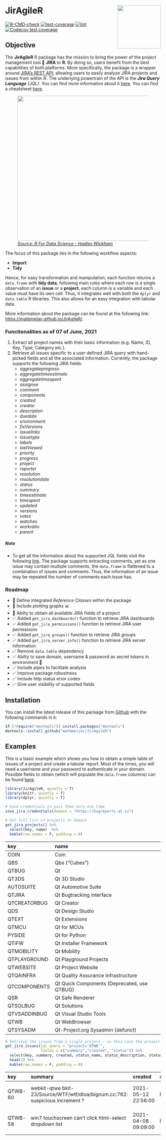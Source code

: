 
# JirAgileR<img src="man/figures/logo.png" align="right" height=140/>

<!-- badges: start -->

[![R-CMD-check](https://github.com/matbmeijer/JirAgileR/workflows/R-CMD-check/badge.svg)](https://github.com/matbmeijer/JirAgileR/actions)
[![test-coverage](https://github.com/matbmeijer/JirAgileR/workflows/test-coverage/badge.svg)](https://github.com/matbmeijer/JirAgileR/actions)
[![lint](https://github.com/matbmeijer/JirAgileR/workflows/lint/badge.svg)](https://github.com/matbmeijer/JirAgileR/actions)
[![Codecov test
coverage](https://codecov.io/gh/matbmeijer/JirAgileR/branch/master/graph/badge.svg)](https://codecov.io/gh/matbmeijer/JirAgileR?branch=master)
<!-- badges: end -->

## Objective

The **JirAgileR** R package has the mission to bring the power of the
project management tool 🔧 **JIRA** to **R**. By doing so, users benefit
from the best capabilities of both platforms. More specifically, the
package is a wrapper around [JIRA’s REST
API](https://developer.atlassian.com/server/jira/platform/rest-apis/),
allowing users to easily analyze JIRA projects and issues from within R.
The underlying powertrain of the API is the ***Jira Query Language**
(JQL)*. You can find more information about it
[here](https://confluence.atlassian.com/jirasoftware/blog/2015/06/search-jira-like-a-boss-with-jql).
You can find a cheatsheet
[here](https://3kllhk1ibq34qk6sp3bhtox1-wpengine.netdna-ssl.com/wp-content/uploads/2017/12/atlassian-jql-cheat-sheet-2.pdf).

<figure>
<img src="man/figures/process.png" style="width:469px;height=184px">
<figcaption>
<a href="https://r4ds.had.co.nz/"><i>Source: R For Data Science - Hadley
Wickham</i></a>
</figcaption>
</figure>

The focus of this package lies in the following workflow aspects:

-   **Import**
-   **Tidy**

Hence, for easy transformation and manipulation, each function returns a
`data.frame` with **tidy data**, following main rules where each row is
a single observation of an **issue** or a **project**, each column is a
variable and each value must have its own cell. Thus, it integrates well
with both the `dplyr` and `data.table` R libraries. This also allows for
an easy integration with tabular data.

More information about the package can be found at the following link:
<https://matbmeijer.github.io/JirAgileR/>.

### Functionalities as of 07 of June, 2021

1.  Extract all project names with their basic information (e.g. Name,
    ID, Key, Type, Category etc.).
2.  Retrieve all issues specific to a user defined JIRA query with
    hand-picked fields and all the associated information. Currently,
    the package supports the following JIRA fields:
    -   *aggregateprogress*
    -   *aggregatetimeestimate*
    -   *aggregatetimespent*
    -   *assignee*
    -   *comment*
    -   *components*
    -   *created*
    -   *creator*
    -   *description*
    -   *duedate*
    -   *environment*
    -   *fixVersions*
    -   *issuelinks*
    -   *issuetype*
    -   *labels*
    -   *lastViewed*
    -   *priority*
    -   *progress*
    -   *project*
    -   *reporter*
    -   *resolution*
    -   *resolutiondate*
    -   *status*
    -   *summary*
    -   *timeestimate*
    -   *timespent*
    -   *updated*
    -   *versions*
    -   *votes*
    -   *watches*
    -   *workratio*
    -   *parent*

##### Note

-   To get all the information about the supported JQL fields visit the
    following
    [link](https://support.atlassian.com/jira-service-desk-cloud/docs/advanced-search-reference-jql-fields/).
    The package supports extracting comments, yet as one issue may
    contain multiple comments, the `data.frame` is flattened to a
    combination of issues and comments. Thus, the information of an
    issue may be repeated the number of comments each issue has.

### Roadmap

-   🔲 Define integrated *Reference Classes* within the package
-   🔲 Include plotting graphs 📊
-   🔲 Abilty to obtain all available JIRA fields of a project
-   ✅ Added `get_jira_dashboards()` function to retrieve JIRA dashboards
-   ✅ Added `get_jira_permissions()` function to retrieve JIRA user
    permissions
-   ✅ Added `get_jira_groups()` function to retrieve JIRA groups
-   ✅ Added `get_jira_server_info()` function to retrieve JIRA server
    information
-   ✅ Remove `data.table` dependency
-   ✅ Abilty to save domain, username & password as secret tokens in
    environment 🔐
-   ✅ Include *pipes* to facilitate analysis
-   ✅ Improve package robustness
-   ✅ Include http status error codes
-   ✅ Give user visibility of supported fields

## Installation

You can install the latest release of this package from
[Github](https://github.com/matbmeijer/JirAgileR) with the following
commands in `R`:

``` r
if (!require("devtools")) install.packages("devtools")
devtools::install_github("matbmeijer/JirAgileR")
```

## Examples

This is a basic example which shows you how to obtain a simple table of
issues of a project and create a tabular report. Most of the times, you
will need a username and your password to authenticate in your domain.
Possible fields to obtain (which will populate the `data.frame` columns)
can be found
[here](https://support.atlassian.com/jira-service-desk-cloud/docs/advanced-search-reference-jql-fields/).

``` r
library(JirAgileR, quietly = T)
library(knitr, quietly = T)
library(dplyr, quietly = T)

# Save credentials to pass them only one time
save_jira_credentials(domain = "https://bugreports.qt.io")

# Get full list of projects in domain
get_jira_projects() %>% 
  select(key, name)  %>% 
  kable(row.names = F, padding = 0)
```

| key          | name                                        |
|:-------------|:--------------------------------------------|
| COIN         | Coin                                        |
| QBS          | Qbs (“Cubes”)                               |
| QTBUG        | Qt                                          |
| QT3DS        | Qt 3D Studio                                |
| AUTOSUITE    | Qt Automotive Suite                         |
| QTJIRA       | Qt Bugtracking interface                    |
| QTCREATORBUG | Qt Creator                                  |
| QDS          | Qt Design Studio                            |
| QTEXT        | Qt Extensions                               |
| QTMCU        | Qt for MCUs                                 |
| PYSIDE       | Qt for Python                               |
| QTIFW        | Qt Installer Framework                      |
| QTMOBILITY   | Qt Mobility                                 |
| QTPLAYGROUND | Qt Playground Projects                      |
| QTWEBSITE    | Qt Project Website                          |
| QTQAINFRA    | Qt Quality Assurance Infrastructure         |
| QTCOMPONENTS | Qt Quick Components (Deprecated, use QTBUG) |
| QSR          | Qt Safe Renderer                            |
| QTSOLBUG     | Qt Solutions                                |
| QTVSADDINBUG | Qt Visual Studio Tools                      |
| QTWB         | Qt WebBrowser                               |
| QTSYSADM     | Qt-Project.org Sysadmin (defunct)           |

``` r
# Retrieve the issues from a single project - in this case the project QTWB from bugreports.qt.io. See documentation to define which fields to see
get_jira_issues(jql_query = "project='QTWB'",
                fields = c("summary","created", "status")) %>% 
  select(key, summary, created, status_name, status_description, status_statuscategory_name) %>%
  head(2) %>%
  kable(row.names = F, padding = 0)
```

| key     | summary                                                                       | created             | status\_name | status\_description                                                 | status\_statuscategory\_name |
|:--------|:------------------------------------------------------------------------------|:--------------------|:-------------|:--------------------------------------------------------------------|:-----------------------------|
| QTWB-60 | webkit-qtwe bkit-23/Source/WTF/wtf/dtoa/bignum.cc:762: suspicious increment ? | 2021-05-12 22:56:00 | Reported     | The issue has been reported, but no validation has been done on it. | To Do                        |
| QTWB-58 | win7 touchscreen can’t click html-select dropdown list                        | 2021-04-08 09:09:00 | Reported     | The issue has been reported, but no validation has been done on it. | To Do                        |
